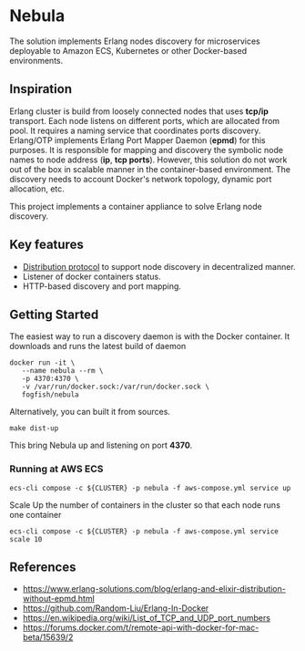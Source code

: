 # Nebula

The solution implements Erlang nodes discovery for microservices deployable to Amazon ECS, Kubernetes or other Docker-based environments.

## Inspiration

Erlang cluster is build from loosely connected nodes that uses **tcp/ip** transport. Each node listens on different ports, which are allocated from pool. It requires a naming service that coordinates ports discovery. Erlang/OTP implements Erlang Port Mapper Daemon (**epmd**) for this purposes. It is responsible for mapping and discovery the symbolic node names to node address (**ip**, **tcp ports**). However, this solution do not work out of the box in scalable manner in the container-based environment. The discovery needs to account Docker's network topology, dynamic port allocation, etc.

This project implements a container appliance to solve Erlang node discovery.


## Key features 

* [Distribution protocol](doc/protocol.md) to support node discovery in decentralized manner.
* Listener of docker containers status.
* HTTP-based discovery and port mapping.




## Getting Started

The easiest way to run a discovery daemon is with the Docker container. It downloads and runs the latest build of daemon

```
docker run -it \
   --name nebula --rm \
   -p 4370:4370 \
   -v /var/run/docker.sock:/var/run/docker.sock \
   fogfish/nebula
``` 

Alternatively, you can built it from sources.   

```
make dist-up
``` 


This bring Nebula up and listening on port **4370**. 


### Running at AWS ECS

```
ecs-cli compose -c ${CLUSTER} -p nebula -f aws-compose.yml service up
```


Scale Up the number of containers in the cluster so that each node runs one container 

```
ecs-cli compose -c ${CLUSTER} -p nebula -f aws-compose.yml service scale 10
```


## References

* https://www.erlang-solutions.com/blog/erlang-and-elixir-distribution-without-epmd.html
* https://github.com/Random-Liu/Erlang-In-Docker
* https://en.wikipedia.org/wiki/List_of_TCP_and_UDP_port_numbers
* https://forums.docker.com/t/remote-api-with-docker-for-mac-beta/15639/2

